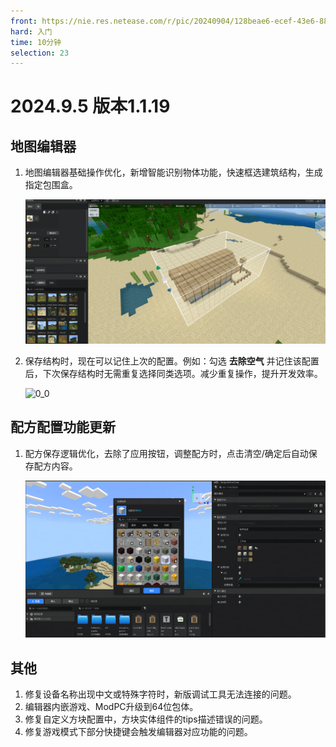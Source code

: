 ```yaml
---
front: https://nie.res.netease.com/r/pic/20240904/128beae6-ecef-43e6-88b0-d0b009739499.jpg
hard: 入门
time: 10分钟
selection: 23
---
```


#  2024.9.5 版本1.1.19

## 地图编辑器

1. 地图编辑器基础操作优化，新增智能识别物体功能，快速框选建筑结构，生成指定包围盒。

   <img src="./images/240904/0_0.gif" alt="0_0" style="zoom:100%;" />

2. 保存结构时，现在可以记住上次的配置。例如：勾选 **去除空气** 并记住该配置后，下次保存结构时无需重复选择同类选项。减少重复操作，提升开发效率。

   <img src="./images/240904/0_1.gif" alt="0_0" style="zoom:100%;" />



## 配方配置功能更新

1. 配方保存逻辑优化，去除了应用按钮，调整配方时，点击清空/确定后自动保存配方内容。

   <img src="./images/240904/1_0.png" alt="0_0" style="zoom:100%;" />



## 其他

1. 修复设备名称出现中文或特殊字符时，新版调试工具无法连接的问题。
1. 编辑器内嵌游戏、ModPC升级到64位包体。
1. 修复自定义方块配置中，方块实体组件的tips描述错误的问题。
1. 修复游戏模式下部分快捷键会触发编辑器对应功能的问题。
